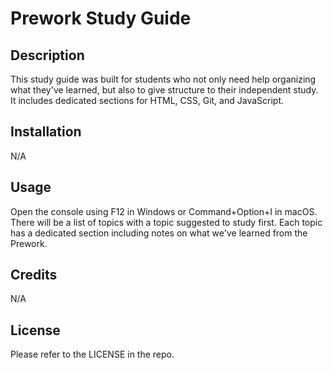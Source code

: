 # Prework Study Guide

## Description

This study guide was built for students who not only need help organizing what they've learned, but also to give structure to their independent study. It includes dedicated sections for HTML, CSS, Git, and JavaScript.

## Installation

N/A

## Usage

Open the console using F12 in Windows or Command+Option+I in macOS. There will be a list of topics with a topic suggested to study first. Each topic has a dedicated section including notes on what we've learned from the Prework.

## Credits

N/A

## License

Please refer to the LICENSE in the repo.
